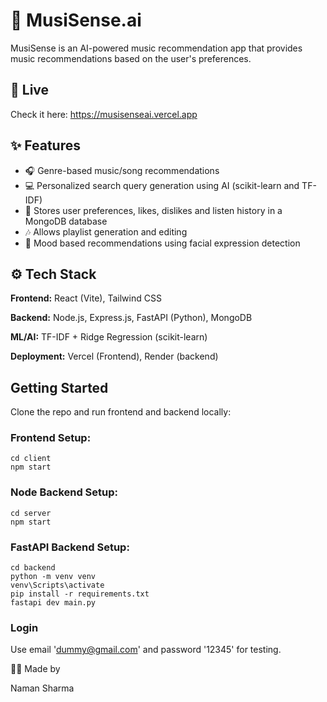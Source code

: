 # 🎵 MusiSense.ai

MusiSense is an AI-powered music recommendation app that provides music recommendations based on the user's preferences.

## 🚀 Live

Check it here: https://musisenseai.vercel.app

## ✨ Features

- 🎧 Genre-based music/song recommendations
- 💻 Personalized search query generation using AI (scikit-learn and TF-IDF)
- 💾 Stores user preferences, likes, dislikes and listen history in a MongoDB database
- 🎶 Allows playlist generation and editing
- 🎥 Mood based recommendations using facial expression detection

## ⚙️ Tech Stack

**Frontend:** React (Vite), Tailwind CSS

**Backend:** Node.js, Express.js, FastAPI (Python), MongoDB

**ML/AI:** TF-IDF + Ridge Regression (scikit-learn)

**Deployment:** Vercel (Frontend), Render (backend)

## Getting Started

Clone the repo and run frontend and backend locally:

### Frontend Setup:

```
cd client
npm start
```

### Node Backend Setup:

```
cd server
npm start
```

### FastAPI Backend Setup:

```
cd backend
python -m venv venv
venv\Scripts\activate
pip install -r requirements.txt
fastapi dev main.py
```

### Login

Use email 'dummy@gmail.com' and password '12345' for testing.

🧑‍💻 Made by

Naman Sharma
